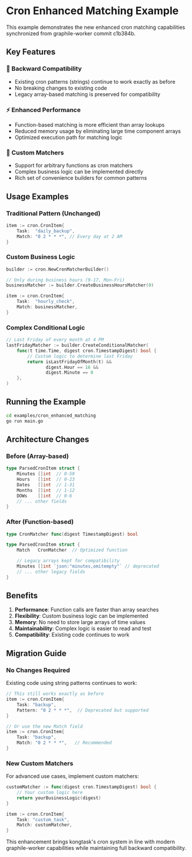 # Cron Enhanced Matching Example

This example demonstrates the new enhanced cron matching capabilities synchronized from graphile-worker commit c1b384b.

## Key Features

### 🔄 Backward Compatibility

- Existing cron patterns (strings) continue to work exactly as before
- No breaking changes to existing code
- Legacy array-based matching is preserved for compatibility

### ⚡ Enhanced Performance

- Function-based matching is more efficient than array lookups
- Reduced memory usage by eliminating large time component arrays
- Optimized execution path for matching logic

### 🎯 Custom Matchers

- Support for arbitrary functions as cron matchers
- Complex business logic can be implemented directly
- Rich set of convenience builders for common patterns

## Usage Examples

### Traditional Pattern (Unchanged)

```go
item := cron.CronItem{
    Task:  "daily_backup",
    Match: "0 2 * * *", // Every day at 2 AM
}
```

### Custom Business Logic

```go
builder := cron.NewCronMatcherBuilder()

// Only during business hours (9-17, Mon-Fri)
businessMatcher := builder.CreateBusinessHoursMatcher(0)

item := cron.CronItem{
    Task:  "hourly_check",
    Match: businessMatcher,
}
```

### Complex Conditional Logic

```go
// Last Friday of every month at 4 PM
lastFridayMatcher := builder.CreateConditionalMatcher(
    func(t time.Time, digest cron.TimestampDigest) bool {
        // Custom logic to determine last Friday
        return isLastFridayOfMonth(t) &&
               digest.Hour == 16 &&
               digest.Minute == 0
    },
)
```

## Running the Example

```bash
cd examples/cron_enhanced_matching
go run main.go
```

## Architecture Changes

### Before (Array-based)

```go
type ParsedCronItem struct {
    Minutes []int  // 0-59
    Hours   []int  // 0-23
    Dates   []int  // 1-31
    Months  []int  // 1-12
    DOWs    []int  // 0-6
    // ... other fields
}
```

### After (Function-based)

```go
type CronMatcher func(digest TimestampDigest) bool

type ParsedCronItem struct {
    Match   CronMatcher  // Optimized function

    // Legacy arrays kept for compatibility
    Minutes []int `json:"minutes,omitempty"` // deprecated
    // ... other legacy fields
}
```

## Benefits

1. **Performance**: Function calls are faster than array searches
2. **Flexibility**: Custom business logic can be implemented
3. **Memory**: No need to store large arrays of time values
4. **Maintainability**: Complex logic is easier to read and test
5. **Compatibility**: Existing code continues to work

## Migration Guide

### No Changes Required

Existing code using string patterns continues to work:

```go
// This still works exactly as before
item := cron.CronItem{
    Task: "backup",
    Pattern: "0 2 * * *",  // Deprecated but supported
}

// Or use the new Match field
item := cron.CronItem{
    Task: "backup",
    Match: "0 2 * * *",   // Recommended
}
```

### New Custom Matchers

For advanced use cases, implement custom matchers:

```go
customMatcher := func(digest cron.TimestampDigest) bool {
    // Your custom logic here
    return yourBusinessLogic(digest)
}

item := cron.CronItem{
    Task: "custom_task",
    Match: customMatcher,
}
```

This enhancement brings kongtask's cron system in line with modern graphile-worker capabilities while maintaining full backward compatibility.
